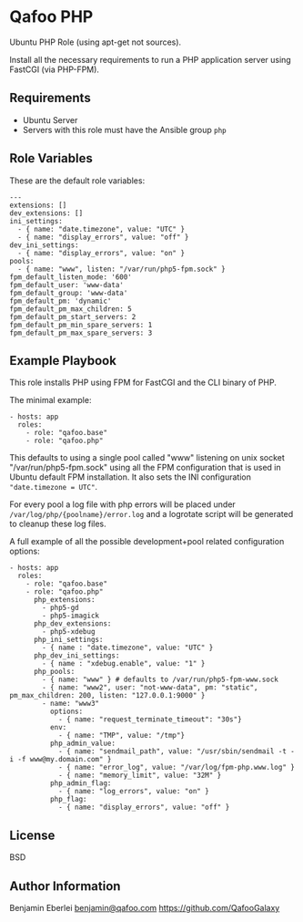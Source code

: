 Qafoo PHP
=========

Ubuntu PHP Role (using apt-get not sources).

Install all the necessary requirements to run a PHP application server
using FastCGI (via PHP-FPM).

Requirements
------------

- Ubuntu Server
- Servers with this role must have the Ansible group `php`

Role Variables
--------------

These are the default role variables:

    ---
    extensions: []
    dev_extensions: []
    ini_settings: 
      - { name: "date.timezone", value: "UTC" }
      - { name: "display_errors", value: "off" }
    dev_ini_settings:
      - { name: "display_errors", value: "on" }
    pools:
      - { name: "www", listen: "/var/run/php5-fpm.sock" }
    fpm_default_listen_mode: '600'
    fpm_default_user: 'www-data'
    fpm_default_group: 'www-data'
    fpm_default_pm: 'dynamic'
    fpm_default_pm_max_children: 5
    fpm_default_pm_start_servers: 2
    fpm_default_pm_min_spare_servers: 1
    fpm_default_pm_max_spare_servers: 3

Example Playbook
----------------

This role installs PHP using FPM for FastCGI and the CLI binary of PHP.

The minimal example:

    - hosts: app
      roles:
        - role: "qafoo.base"
        - role: "qafoo.php"

This defaults to using a single pool called "www" listening on unix socket
"/var/run/php5-fpm.sock" using all the FPM configuration that is used in Ubuntu
default FPM installation. It also sets the INI configuration `"date.timezone = UTC"`.

For every pool a log file with php errors will be placed under
`/var/log/php/{poolname}/error.log` and a logrotate script will be generated to
cleanup these log files.

A full example of all the possible development+pool related configuration options:

    - hosts: app
      roles:
        - role: "qafoo.base"
        - role: "qafoo.php"
          php_extensions:
            - php5-gd
            - php5-imagick
          php_dev_extensions:
            - php5-xdebug
          php_ini_settings:
            - { name : "date.timezone", value: "UTC" }
          php_dev_ini_settings:
            - { name : "xdebug.enable", value: "1" }
          php_pools:
            - { name: "www" } # defaults to /var/run/php5-fpm-www.sock
            - { name: "www2", user: "not-www-data", pm: "static", pm_max_children: 200, listen: "127.0.0.1:9000" }
            - name: "www3"
              options:
                - { name: "request_terminate_timeout": "30s"}
              env:
                - { name: "TMP", value: "/tmp"}
              php_admin_value:
                - { name: "sendmail_path", value: "/usr/sbin/sendmail -t -i -f www@my.domain.com" }
                - { name: "error_log", value: "/var/log/fpm-php.www.log" }
                - { name: "memory_limit", value: "32M" }
              php_admin_flag:
                - { name: "log_errors", value: "on" }
              php_flag:
                - { name: "display_errors", value: "off" }

License
-------

BSD

Author Information
------------------

Benjamin Eberlei <benjamin@qafoo.com>
https://github.com/QafooGalaxy
